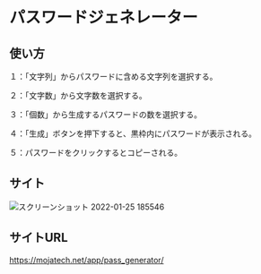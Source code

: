 # パスワードジェネレーター


## 使い方
１：「文字列」からパスワードに含める文字列を選択する。

２：「文字数」から文字数を選択する。

３：「個数」から生成するパスワードの数を選択する。

４：「生成」ボタンを押下すると、黒枠内にパスワードが表示される。

５：パスワードをクリックするとコピーされる。


## サイト
![スクリーンショット 2022-01-25 185546](https://user-images.githubusercontent.com/84375912/150954462-47c1325d-e947-4ae7-ada9-ba18a535f3db.png)


## サイトURL
https://mojatech.net/app/pass_generator/
